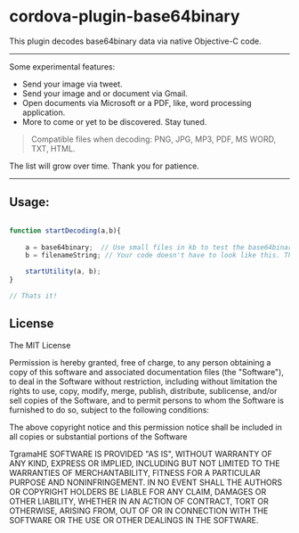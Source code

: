 cordova-plugin-base64binary
============

This plugin decodes base64binary data via native Objective-C code.

-----

Some experimental features:
* Send your image via tweet.
* Send your image and or document via Gmail.
* Open documents via Microsoft or a PDF, like, word processing application.
* More to come or yet to be discovered. Stay tuned.


> Compatible files when decoding: 
> PNG, JPG, MP3, PDF, MS WORD, TXT, HTML.

The list will grow over time. Thank you for patience.

-----


Usage:
------

```javascript

function startDecoding(a,b){
    
    a = base64binary;  // Use small files in kb to test the base64binary string.
    b = filenameString; // Your code doesn't have to look like this. Thank goodness :)

    startUtility(a, b);
}

// Thats it!

```




## License

The MIT License

Permission is hereby granted, free of charge, to any person obtaining a copy of this software and associated documentation files (the "Software"), to deal in the Software without restriction, including without limitation the rights to use, copy, modify, merge, publish, distribute, sublicense, and/or sell copies of the Software, and to permit persons to whom the Software is furnished to do so, subject to the following conditions:

The above copyright notice and this permission notice shall be included in all copies or substantial portions of the Software

TgramaHE SOFTWARE IS PROVIDED "AS IS", WITHOUT WARRANTY OF ANY KIND, EXPRESS OR IMPLIED, INCLUDING BUT NOT LIMITED TO THE WARRANTIES OF MERCHANTABILITY, FITNESS FOR A PARTICULAR PURPOSE AND NONINFRINGEMENT. IN NO EVENT SHALL THE AUTHORS OR COPYRIGHT HOLDERS BE LIABLE FOR ANY CLAIM, DAMAGES OR OTHER LIABILITY, WHETHER IN AN ACTION OF CONTRACT, TORT OR OTHERWISE, ARISING FROM, OUT OF OR IN CONNECTION WITH THE SOFTWARE OR THE USE OR OTHER DEALINGS IN THE SOFTWARE.

